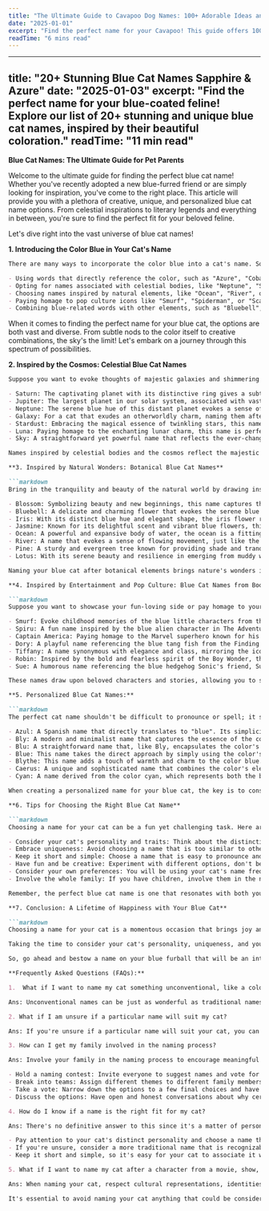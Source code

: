 ```yaml
---
title: "The Ultimate Guide to Cavapoo Dog Names: 100+ Adorable Ideas and Tips"
date: "2025-01-01"
excerpt: "Find the perfect name for your Cavapoo! This guide offers 100+ adorable name ideas, tips for choosing, and inspiration to help you find the ideal match for your furry friend."
readTime: "6 mins read"
---
```


---
title: "20+ Stunning Blue Cat Names Sapphire & Azure"
date: "2025-01-03"
excerpt: "Find the perfect name for your blue-coated feline! Explore our list of 20+ stunning and unique blue cat names, inspired by their beautiful coloration."
readTime: "11 min read"
---

**Blue Cat Names: The Ultimate Guide for Pet Parents**

Welcome to the ultimate guide for finding the perfect blue cat name! Whether you've recently adopted a new blue-furred friend or are simply looking for inspiration, you've come to the right place. This article will provide you with a plethora of creative, unique, and personalized blue cat name options. From celestial inspirations to literary legends and everything in between, you're sure to find the perfect fit for your beloved feline.

Let's dive right into the vast universe of blue cat names!

**1. Introducing the Color Blue in Your Cat's Name**

```markdown
There are many ways to incorporate the color blue into a cat's name. Some options include: 

- Using words that directly reference the color, such as "Azure", "Cobalt", or "Sapphire".
- Opting for names associated with celestial bodies, like "Neptune", "Sky", or "Star".
- Choosing names inspired by natural elements, like "Ocean", "River", or "Blueberry".
- Paying homage to pop culture icons like "Smurf", "Spiderman", or "Scarlett Witch".
- Combining blue-related words with other elements, such as "Bluebell", "Bluefish", or "Aqua".
```

When it comes to finding the perfect name for your blue cat, the options are both vast and diverse. From subtle nods to the color itself to creative combinations, the sky's the limit! Let's embark on a journey through this spectrum of possibilities.

**2. Inspired by the Cosmos: Celestial Blue Cat Names**

```markdown
Suppose you want to evoke thoughts of majestic galaxies and shimmering stars. In that case, you can consider naming your blue furball after celestial bodies or space-related themes. Here are some options:

- Saturn: The captivating planet with its distinctive ring gives a subtle nod to your cat's blue beauty.
- Jupiter: The largest planet in our solar system, associated with vastness and strength, could be a fitting name for a majestic blue cat.
- Neptune: The serene blue hue of this distant planet evokes a sense of tranquility, perfect for a calm and cool cat.
- Galaxy: For a cat that exudes an otherworldly charm, naming them after the entire galaxy could be a fitting choice.
- Stardust: Embracing the magical essence of twinkling stars, this name suits a feline with a sparkling personality.
- Luna: Paying homage to the enchanting lunar charm, this name is perfect for a blue cat who illuminates your nights.
- Sky: A straightforward yet powerful name that reflects the ever-changing hues of the sky, much like your beloved blue companion.

Names inspired by celestial bodies and the cosmos reflect the majestic and mysterious beauty of the universe. They can also symbolize infinite love and protection, as if your cat is a divine creature from above. These names add a touch of magic and wonder to your feline friend's demeanor.

**3. Inspired by Natural Wonders: Botanical Blue Cat Names**

```markdown
Bring in the tranquility and beauty of the natural world by drawing inspiration from botanical elements for your blue cat's name. 

- Blossom: Symbolizing beauty and new beginnings, this name captures the joy your blue cat brings into your life.
- Bluebell: A delicate and charming flower that evokes the serene blue hue of your feline's coat.
- Iris: With its distinct blue hue and elegant shape, the iris flower represents both grace and versatility.
- Jasmine: Known for its delightful scent and vibrant blue flowers, this name adds a touch of sweetness to your feline friend.
- Ocean: A powerful and expansive body of water, the ocean is a fitting symbol for a bold and adventurous blue cat.
- River: A name that evokes a sense of flowing movement, just like the graceful movements of your blue cat.
- Pine: A sturdy and evergreen tree known for providing shade and tranquility, mirroring your cat's calm and reliable presence.
- Lotus: With its serene beauty and resilience in emerging from muddy waters spotless, this name embodies your cat's ability to overcome challenges.

Naming your blue cat after botanical elements brings nature's wonders into the heart of your furball's identity. These names add a touch of elegance and natural charm, reflecting your feline's gorgeous blue coat and the beautiful environment that surrounds them. 

**4. Inspired by Entertainment and Pop Culture: Blue Cat Names from Books, Movies, and More**

```markdown
Suppose you want to showcase your fun-loving side or pay homage to your favorite pop culture references. In that case, there are plenty of options to choose from: 

- Smurf: Evoke childhood memories of the blue little characters from the Smurfs franchise. A cute and playful name for your adorable feline.
- Spiru: A fun name inspired by the blue alien character in The Adventures of Tin Tin. Perfect for a cat with an otherworldly appearance.
- Captain America: Paying homage to the Marvel superhero known for his patriotic color palette, this name suits a strong and loyal blue cat.
- Dory: A playful name referencing the blue tang fish from the Finding Nemo and Finding Dory movies, ideal for a bright and optimistic cat.
- Tiffany: A name synonymous with elegance and class, mirroring the iconic blue box of Tiffany & Co. Perfect for a feline princess.
- Robin: Inspired by the bold and fearless spirit of the Boy Wonder, this name is fitting for a blue cat who effortlessly combines strength and compassion.
- Sue: A humorous name referencing the blue hedgehog Sonic's friend, Sue Sonic, in the animated series Sonic the Hedgehog. It's ideal for a playful and adventurous cat.

These names draw upon beloved characters and stories, allowing you to showcase your pop culture interests and share a mutual fondness with your beloved blue cat. 

**5. Personalized Blue Cat Names:**

```markdown
The perfect cat name shouldn't be difficult to pronounce or spell; it should roll off the tongue with ease. Here are some personalized options that seamlessly incorporate the color blue:

- Azul: A Spanish name that directly translates to "blue". Its simplicity and directness make it a charming choice.
- Bly: A modern and minimalist name that captures the essence of the color blue in a sleek and concise manner.
- Blu: A straightforward name that, like Bly, encapsulates the color's allure in its shortness and catchiness.
- Blue: This name takes the direct approach by simply using the color's name. It may not be the most imaginative, but it's easy to spell and pronounce.
- Blythe: This name adds a touch of warmth and charm to the color blue. With its pleasant sound, it evokes happiness and positivity.
- Caerus: A unique and sophisticated name that combines the color's elegance with the concept of opportunity and luck.
- Cyan: A name derived from the color cyan, which represents both the blue of the sea and the green of vegetation. It's a testament to your cat's versatile personality. 

When creating a personalized name for your blue cat, the key is to consider unique attributes only you and your furball share. It could be a special trait, a nickname, or a combined name to make a new word using the initial letters of both names. Personalized names lend a touch of individuality and intimacy to your feline companion. 

**6. Tips for Choosing the Right Blue Cat Name**

```markdown
Choosing a name for your cat can be a fun yet challenging task. Here are some tips to help you select the perfect blue cat name: 

- Consider your cat's personality and traits: Think about the distinctive characteristics of your cat. Whether they are calm and serene like Neptune or playful and adventurous like a splash of blue paint, choosing a name that reflects their personality will make it more meaningful.
- Embrace uniqueness: Avoid choosing a name that is too similar to other pets in your household or one that others may find confusing. Opt for a name that stands out and reflects your cat's one-of-a-kind spirit.
- Keep it short and simple: Choose a name that is easy to pronounce and short enough to pronounce easily. This will help your cat associate the name with themselves faster during training and avoid confusion.
- Have fun and be creative: Experiment with different options, don't be afraid to get creative, and have fun throughout the naming process. After all, it's a moment of bonding and joy with your new furry family member.
- Consider your own preferences: You will be using your cat's name frequently, so it's important to choose something you love saying. Pick a name that resonates with you and that you won't grow tired of shouting over the years.
- Involve the whole family: If you have children, involve them in the naming process. This encourages family bonding and lets everyone contribute their creative ideas.

Remember, the perfect blue cat name is one that resonates with both you and your feline friend. Take the time to explore different options and enjoy this special moment of naming your beautiful blue companion. 

**7. Conclusion: A Lifetime of Happiness with Your Blue Cat**

```markdown
Choosing a name for your cat is a momentous occasion that brings joy and anticipation to the journey of pet parenthood. Whether you opt for a celestial name inspired by the mysterious cosmos or a playful choice rooted in pop culture, the most important thing is that it resonates with you and your feline family.

Taking the time to consider your cat's personality, uniqueness, and your own preferences will ensure you select a name that will be cherished for years. When you look into your blue cat's eyes and whisper their special name, it will be a moment of unconditional love and connection. 

So, go ahead and bestow a name on your blue furball that will be an integral part of your unforgettable journey together. 

**Frequently Asked Questions (FAQs):**

1.  What if I want to name my cat something unconventional, like a color or object? 

Ans: Unconventional names can be just as wonderful as traditional names for cats. After all, it's your pet, and you have the freedom to choose a name that you feel is suitable. Whether it's a color, object, or something else entirely, opt for a name you believe captures your cat's spirit and your relationship. Just ensure that the name is still clear, easy to pronounce, and helps your cat stand out from the rest. 

2. What if I am unsure if a particular name will suit my cat? 

Ans: If you're unsure if a particular name will suit your cat, you can consider opting for a more traditional or generic name, such as Bella, Charlie, or Oliver. These names tend to be universally loved and have a timeless quality that won't feel outdated in a few years. This approach ensures your cat is recognizable and not confused with other pets. 

3. How can I get my family involved in the naming process? 

Ans: Involve your family in the naming process to encourage meaningful bonding. Here are some ideas: 

- Hold a naming contest: Invite everyone to suggest names and vote for their favorites. This fosters teamwork, creativity, and enthusiasm.
- Break into teams: Assign different themes to different family members or groups and have them brainstorm names within those themes. This creates a fun competition to see who comes up with the best name.
- Take a vote: Narrow down the options to a few final choices and have each family member cast their vote. Ensure everyone's input is valued and considered.
- Discuss the options: Have open and honest conversations about why certain names are chosen. This enables understanding, consideration, and the potential for finding a unanimous decision. 

4. How do I know if a name is the right fit for my cat? 

Ans: There's no definitive answer to this since it's a matter of personal preference. However, here are some suggestions to help guide you: 

- Pay attention to your cat's distinct personality and choose a name that aligns with it. For example, a playful and adventurous cat might deserve a name that reflects their spirit, like "Bluebell" or "Sapphire".
- If you're unsure, consider a more traditional name that is recognizable and easy for others to interpret your cat's behavior. A name like "Charlie" or "Max" can be loved by almost anyone.
- Keep it short and simple, so it's easy for your cat to associate it with themselves and understandable when you call them. 

5. What if I want to name my cat after a character from a movie, show, or book but want to ensure it's not offensive or inappropriate? 

Ans: When naming your cat, respect cultural representations, identities, and historical accuracy. Do your research to ensure the character you're considering naming your cat after aligns with these principles. Double-check to avoid unnecessary mistakes, offensive connotations, or even legal issues. 

It's essential to avoid naming your cat anything that could be considered offensive or inappropriate, as it may cause harm to others and reflect poorly on you. Refrain from using names that resonate with hate speech, racial slurs, or demeaning terms. Remember, your cat's name should bring joy, happiness, and unity, not cause discomfort or unintended consequences.